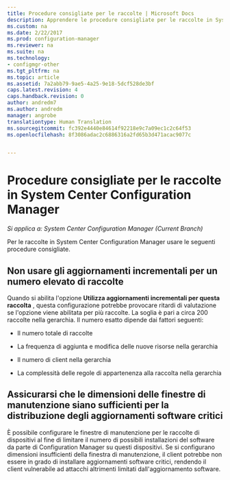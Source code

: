 ```yaml
---
title: Procedure consigliate per le raccolte | Microsoft Docs
description: Apprendere le procedure consigliate per le raccolte in System Center Configuration Manager.
ms.custom: na
ms.date: 2/22/2017
ms.prod: configuration-manager
ms.reviewer: na
ms.suite: na
ms.technology:
- configmgr-other
ms.tgt_pltfrm: na
ms.topic: article
ms.assetid: 7a2abb79-9ae5-4a25-9e18-5dcf528de3bf
caps.latest.revision: 4
caps.handback.revision: 0
author: andredm7
ms.author: andredm
manager: angrobe
translationtype: Human Translation
ms.sourcegitcommit: fc392e4440e84614f92218e9c7a09ec1c2c64f53
ms.openlocfilehash: 8f3086adac2c6886316a2fd65b3d471acac9077c


---
```

# <a name="best-practices-for-collections-in-system-center-configuration-manager"></a>Procedure consigliate per le raccolte in System Center Configuration Manager

*Si applica a: System Center Configuration Manager (Current Branch)*

Per le raccolte in System Center Configuration Manager usare le seguenti procedure consigliate.  

## <a name="do-not-use-incremental-updates-for-a-large-number-of-collections"></a>Non usare gli aggiornamenti incrementali per un numero elevato di raccolte  
 Quando si abilita l'opzione **Utilizza aggiornamenti incrementali per questa raccolta** , questa configurazione potrebbe provocare ritardi di valutazione se l'opzione viene abilitata per più raccolte. La soglia è pari a circa 200 raccolte nella gerarchia. Il numero esatto dipende dai fattori seguenti:  

-   Il numero totale di raccolte  

-   La frequenza di aggiunta e modifica delle nuove risorse nella gerarchia  

-   Il numero di client nella gerarchia  

-   La complessità delle regole di appartenenza alla raccolta nella gerarchia  

## <a name="make-sure-that-maintenance-windows-are-large-enough-to-deploy-critical-software-updates"></a>Assicurarsi che le dimensioni delle finestre di manutenzione siano sufficienti per la distribuzione degli aggiornamenti software critici  
 È possibile configurare le finestre di manutenzione per le raccolte di dispositivi al fine di limitare il numero di possibili installazioni del software da parte di Configuration Manager su questi dispositivi. Se si configurano dimensioni insufficienti della finestra di manutenzione, il client potrebbe non essere in grado di installare aggiornamenti software critici, rendendo il client vulnerabile ad attacchi altrimenti limitati dall'aggiornamento software.  



<!--HONumber=Dec16_HO3-->


